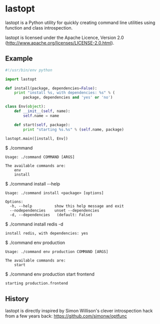 lastopt
=======

lastopt is a Python utility for quickly creating command line utilities using
function and class introspection.

lastopt is licensed under the Apache Licence, Version 2.0
(http://www.apache.org/licenses/LICENSE-2.0.html).

Example
-------

```python
#!/usr/bin/env python

import lastopt

def install(package, dependencies=False):
    print "install %s, with dependencies: %s" % (
        package, dependencies and 'yes' or 'no')

class Env(object):
    def __init__(self, name):
        self.name = name

    def start(self, package):
        print "starting %s.%s" % (self.name, package)

lastopt.main([install, Env])
```

$ ./command

    Usage: ./command COMMAND [ARGS]

    The available commands are:
        env
        install

$ ./command install --help

    Usage: ./command install <package> [options]

    Options:
      -h, --help          show this help message and exit
      --nodependencies    unset --dependencies
      -d, --dependencies   (default: False)

$ ./command install redis -d

    install redis, with dependencies: yes

$ ./command env production

    Usage: ./command env production COMMAND [ARGS]

    The available commands are:
        start

$ ./command env production start frontend

    starting production.frontend

History
-------

lastopt is directly inspired by Simon Willison's clever introspection hack from
a few years back: https://github.com/simonw/optfunc
